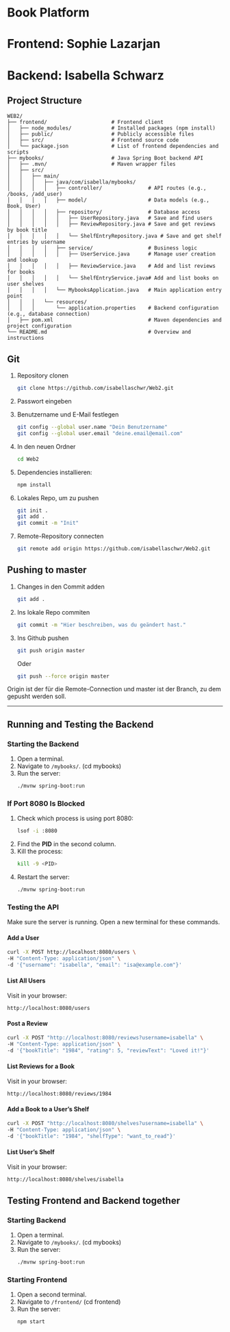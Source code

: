 # Book Platform

# Frontend: Sophie Lazarjan
# Backend: Isabella Schwarz

## Project Structure


```text
WEB2/
├── frontend/                     # Frontend client
│   ├── node_modules/             # Installed packages (npm install)
│   ├── public/                   # Publicly accessible files
│   ├── src/                      # Frontend source code
│   └── package.json              # List of frontend dependencies and scripts
├── mybooks/                      # Java Spring Boot backend API
│   ├── .mvn/                     # Maven wrapper files
│   ├── src/
│   │   ├── main/
│   │   │   ├── java/com/isabella/mybooks/
│   │   │   │   ├── controller/               # API routes (e.g., /books, /add_user)
│   │   │   │   ├── model/                    # Data models (e.g., Book, User)
│   │   │   │   ├── repository/               # Database access
│   │   │   │   │   ├── UserRepository.java   # Save and find users
│   │   │   │   │   ├── ReviewRepository.java # Save and get reviews by book title
│   │   │   │   │   └── ShelfEntryRepository.java # Save and get shelf entries by username
│   │   │   │   ├── service/                  # Business logic
│   │   │   │   │   ├── UserService.java      # Manage user creation and lookup
│   │   │   │   │   ├── ReviewService.java    # Add and list reviews for books
│   │   │   │   │   └── ShelfEntryService.java# Add and list books on user shelves
│   │   │   │   └── MybooksApplication.java   # Main application entry point
│   │   │   └── resources/
│   │   │       └── application.properties    # Backend configuration (e.g., database connection)
│   ├── pom.xml                               # Maven dependencies and project configuration
└── README.md                                 # Overview and instructions
```

## Git


1. Repository clonen

    ```bash
    git clone https://github.com/isabellaschwr/Web2.git
    ```

1. Passwort eingeben

1. Benutzername und E-Mail festlegen

    ```bash
    git config --global user.name "Dein Benutzername"
    git config --global user.email "deine.email@email.com"
    ```

1. In den neuen Ordner

    ```bash
    cd Web2
    ```

1. Dependencies installieren:

    ```bash
    npm install
    ```

1. Lokales Repo, um zu pushen

    ```bash
    git init .
    git add .
    git commit -m "Init"
    ```

1. Remote-Repository connecten

    ```bash
    git remote add origin https://github.com/isabellaschwr/Web2.git
    ```


## Pushing to master

1. Changes in den Commit adden

    ```bash
    git add .
    ```

1. Ins lokale Repo commiten

    ```bash
    git commit -m "Hier beschreiben, was du geändert hast."
    ```

1. Ins Github pushen

    ```bash
    git push origin master
    ```

    Oder

    ```bash
    git push --force origin master
    ```

Origin ist der für die Remote-Connection und master ist der Branch, zu dem gepusht werden soll.

---

## Running and Testing the Backend

### Starting the Backend

1. Open a terminal.
2. Navigate to `/mybooks/`. (cd mybooks)
3. Run the server:
   ```bash
   ./mvnw spring-boot:run
   ```

### If Port 8080 Is Blocked

1. Check which process is using port 8080:
   ```bash
   lsof -i :8080
   ```
2. Find the **PID** in the second column.
3. Kill the process:
   ```bash
   kill -9 <PID>
   ```
4. Restart the server:
   ```bash
   ./mvnw spring-boot:run
   ```

### Testing the API

Make sure the server is running. Open a new terminal for these commands.

#### Add a User
```bash
curl -X POST http://localhost:8080/users \
-H "Content-Type: application/json" \
-d '{"username": "isabella", "email": "isa@example.com"}'
```

#### List All Users
Visit in your browser:
```
http://localhost:8080/users
```

#### Post a Review
```bash
curl -X POST "http://localhost:8080/reviews?username=isabella" \
-H "Content-Type: application/json" \
-d '{"bookTitle": "1984", "rating": 5, "reviewText": "Loved it!"}'
```

#### List Reviews for a Book
Visit in your browser:
```
http://localhost:8080/reviews/1984
```

#### Add a Book to a User’s Shelf
```bash
curl -X POST "http://localhost:8080/shelves?username=isabella" \
-H "Content-Type: application/json" \
-d '{"bookTitle": "1984", "shelfType": "want_to_read"}'
```

#### List User’s Shelf
Visit in your browser:
```
http://localhost:8080/shelves/isabella
```


## Testing Frontend and Backend together
### Starting Backend

1. Open a terminal.
2. Navigate to `/mybooks/`. (cd mybooks)
3. Run the server:
   ```bash
   ./mvnw spring-boot:run
   ```
### Starting Frontend
1. Open a second terminal.
2. Navigate to `/frontend/` (cd frontend)
3. Run the server:
   ```bash
   npm start
   ```

